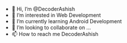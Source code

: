 - 👋 Hi, I’m @DecoderAshish
- 👀 I’m interested in Web Development
- 🌱 I’m currently learning Android Development
- 💞️ I’m looking to collaborate on ...
- 📫 How to reach me DecoderAshish

<!---
DecoderAshish/DecoderAshish is a ✨ special ✨ repository because its `README.md`.
--->
